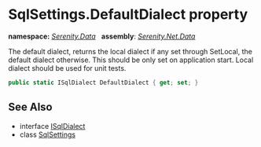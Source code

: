 # SqlSettings.DefaultDialect property
**namespace:** *[Serenity.Data](../../README.md#serenity.data-namespace)*   **assembly**: *[Serenity.Net.Data](../../README.md)*

The default dialect, returns the local dialect if any set through SetLocal, the default dialect otherwise. This should be only set on application start. Local dialect should be used for unit tests.

```csharp
public static ISqlDialect DefaultDialect { get; set; }
```

## See Also

* interface [ISqlDialect](../ISqlDialect.md)
* class [SqlSettings](../SqlSettings.md)